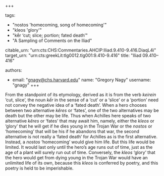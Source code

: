 +++

tags:
- "nostos &#39;homecoming, song of homecoming&#39;"
- "kleos &#39;glory&#39;"
- "kḗr ‘cut; slice; portion; fated death’"
- "A Sampling of Comments on the Iliad"

citable_urn: "urn:cts:CHS:Commentaries.AHCIP:Iliad.9.410-9.416.DiaqL4i"
target_urn: "urn:cts:greekLit:tlg0012.tlg001:9.410-9.416"
title: "Iliad 09.410–416"

authors:
- email: "gnagy@chs.harvard.edu"
  name: "Gregory Nagy"
  username: "gnagy"
+++

<p>From the standpoint of its etymology, derived as it is from the verb <em>keirein</em> ‘cut, slice’, the noun <em>kḗr</em> in the sense of a ‘cut’ or a ‘slice’ or a ‘portion’ need not convey the negative idea of a ‘fated death’. When a hero chooses between two alternative <em>kêres</em> or ‘fates’, one of the two alternatives may be death but the other may be life. Thus when Achilles here speaks of two alternative <em>kêres</em> or ‘fates’ that may await him, namely, either the <em>kleos</em> or ‘glory’ that he will get if he dies young in the Trojan War or the <em>nostos</em> or ‘homecoming’ that will be his if he abandons that war, the second alternative is not really a ‘fated death’ for Achilles as is the first alternative. Instead, a <em>nostos</em> ‘homecoming’ would give him life. But this life would be limited. It would last only until the hero’s age runs out of time, just as the age of a plant will surely run out of time. Conversely, the <em>kleos</em> ‘glory’ that the hero would get from dying young in the Trojan War would have an unlimited life of its own, because this <em>kleos</em> is conferred by poetry, and this poetry is held to be imperishable.</p>